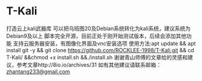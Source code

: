 # T-Kali
打造云上kali武器库
可以把乌班图20及Debian系统转化为kali系统，建议系统为Debian9及以上
脚本完全开源，目前正处于刚开始测试版本，后续会添加其他功能
支持云服务器安装，有图像化界面及vnc安装选项
使用方法:apt update && apt install git -y && git clone https://github.com/ROCKLEE-1998/T-Kali.git && cd T-Kali/ &&chmod +x install.sh &&./install.sh
谢谢青山师傅的文章给的灵感和建议，参考文章http://8io.io/archives/31
如有其他建议请联系邮箱：
zhantang233@gmail.com

